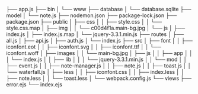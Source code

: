 ├── app.js
├── bin
│   └── www
├── database
│   └── database.sqlite
├── model
│   └── note.js
├── nodemon.json
├── package-lock.json
├── package.json
├── public
│   ├── css
│   │   ├── style.css
│   │   └── style.css.map
│   ├── img
│   │   └── c00d4f1a.main-bg.jpg
│   └── js
│       ├── index.js
│       ├── index.js.map
│       └── jquery-3.3.1.min.js
├── routes
│   ├── all.js
│   ├── api.js
│   ├── auth.js
│   └── index.js
├── src
│   ├── font
│   │   ├── iconfont.eot
│   │   ├── iconfont.svg
│   │   ├── iconfont.ttf
│   │   └── iconfont.woff
│   ├── images
│   │   └── main-bg.jpg
│   ├── js
│   │   ├── app
│   │   │   └── index.js
│   │   ├── lib
│   │   │   └── jquery-3.3.1.min.js
│   │   └── mod
│   │       ├── event.js
│   │       ├── note-manager.js
│   │       ├── note.js
│   │       ├── toast.js
│   │       └── waterfall.js
│   ├── less
│   │   ├── iconfont.css
│   │   ├── index.less
│   │   ├── note.less
│   │   └── toast.less
│   └── webpack.config.js
└── views
    ├── error.ejs
    └── index.ejs